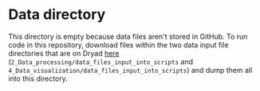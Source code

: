 # Data directory

This directory is empty because data files aren't stored in GitHub. To run code in this repository, download files within the two data input file directories that are on Dryad [here](XXX) (`2_Data_processing/data_files_input_into_scripts` and `4_Data_visualization/data_files_input_into_scripts`) and dump them all into this directory.

